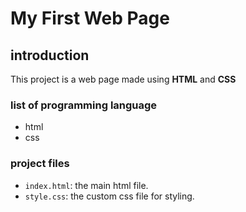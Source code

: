 # My First Web Page

## introduction

This project is a web page made using **HTML** and **CSS**

### list of programming language

* html
* css

### project files

+ `index.html`: the main html file.
+ `style.css`: the custom css file for styling.
